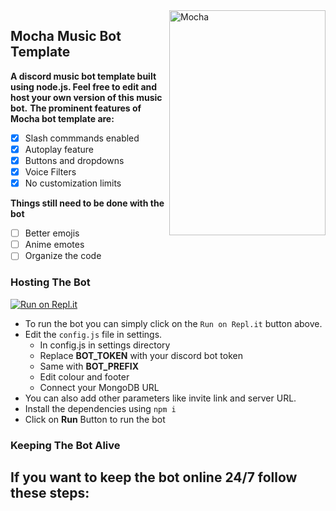<img height="360" width="250" align="right" alt="Mocha" src="https://cdn.discordapp.com/attachments/912972201282637846/999735623931936768/MochaRepo.png">

## Mocha Music Bot Template
**A discord music bot template built using node.js. Feel free to edit and host your own version of this music bot.**
**The prominent features of Mocha bot template are:**
- [x] Slash commmands enabled
- [x] Autoplay feature
- [x] Buttons and dropdowns
- [x] Voice Filters
- [x] No customization limits

**Things still need to be done with the bot**
- [ ] Better emojis
- [ ] Anime emotes
- [ ] Organize the code

### Hosting The Bot
[![Run on Repl.it](https://repl.it/badge/github/shivamkun/mocha)](https://replit.com/github/shivamkun/mocha)

- To run the bot you can simply click on the `Run on Repl.it` button above.
- Edit the `config.js` file in settings.
    - In config.js in settings directory
    - Replace **BOT_TOKEN** with your discord bot token
    - Same with **BOT_PREFIX**
    - Edit colour and footer
    - Connect your MongoDB URL
- You can also add other parameters like invite link and server URL.
- Install the dependencies using `npm i`
- Click on **Run** Button to run the bot

### Keeping The Bot Alive

If you want to keep the bot online 24/7 follow these steps:
- 
